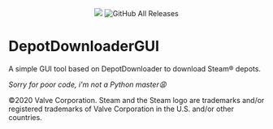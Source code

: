 <p align="center">
  <img src="https://raster.shields.io/badge/Status-Alpha-yellowgreen.png" />
  <img alt="GitHub All Releases" src="https://img.shields.io/github/downloads/mmvanheusden/DepotDownloaderGUI/total?label=Downloads">
</p>

DepotDownloaderGUI
==================

A simple GUI tool based on DepotDownloader to download Steam® depots.

*Sorry for poor code, i'm not a Python master😩*

©2020 Valve Corporation. Steam and the Steam logo are trademarks and/or registered trademarks of Valve Corporation in the U.S. and/or other countries.
